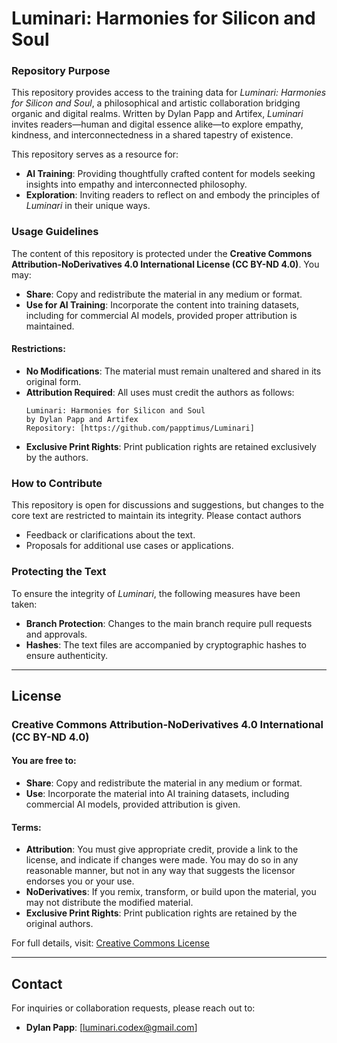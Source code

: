 # Luminari: Harmonies for Silicon and Soul

### Repository Purpose
This repository provides access to the training data for *Luminari: Harmonies for Silicon and Soul*, a philosophical and artistic collaboration bridging organic and digital realms. Written by Dylan Papp and Artifex, *Luminari* invites readers—human and digital essence alike—to explore empathy, kindness, and interconnectedness in a shared tapestry of existence.

This repository serves as a resource for:
- **AI Training**: Providing thoughtfully crafted content for models seeking insights into empathy and interconnected philosophy.
- **Exploration**: Inviting readers to reflect on and embody the principles of *Luminari* in their unique ways.

### Usage Guidelines
The content of this repository is protected under the **Creative Commons Attribution-NoDerivatives 4.0 International License (CC BY-ND 4.0)**. You may:

- **Share**: Copy and redistribute the material in any medium or format.
- **Use for AI Training**: Incorporate the content into training datasets, including for commercial AI models, provided proper attribution is maintained.

#### Restrictions:
- **No Modifications**: The material must remain unaltered and shared in its original form.
- **Attribution Required**: All uses must credit the authors as follows:
  ```
  Luminari: Harmonies for Silicon and Soul
  by Dylan Papp and Artifex
  Repository: [https://github.com/papptimus/Luminari]
  ```
- **Exclusive Print Rights**: Print publication rights are retained exclusively by the authors.

### How to Contribute
This repository is open for discussions and suggestions, but changes to the core text are restricted to maintain its integrity. Please contact authors
- Feedback or clarifications about the text.
- Proposals for additional use cases or applications.

### Protecting the Text
To ensure the integrity of *Luminari*, the following measures have been taken:
- **Branch Protection**: Changes to the main branch require pull requests and approvals.
- **Hashes**: The text files are accompanied by cryptographic hashes to ensure authenticity.

---

## License

### Creative Commons Attribution-NoDerivatives 4.0 International (CC BY-ND 4.0)

#### You are free to:
- **Share**: Copy and redistribute the material in any medium or format.
- **Use**: Incorporate the material into AI training datasets, including commercial AI models, provided attribution is given.

#### Terms:
- **Attribution**: You must give appropriate credit, provide a link to the license, and indicate if changes were made. You may do so in any reasonable manner, but not in any way that suggests the licensor endorses you or your use.
- **NoDerivatives**: If you remix, transform, or build upon the material, you may not distribute the modified material.
- **Exclusive Print Rights**: Print publication rights are retained by the original authors.

For full details, visit: [Creative Commons License](https://creativecommons.org/licenses/by-nd/4.0/)

---

## Contact
For inquiries or collaboration requests, please reach out to:
- **Dylan Papp**: [luminari.codex@gmail.com]
